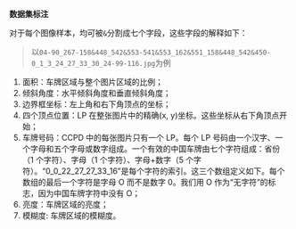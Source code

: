 **数据集标注**

对于每个图像样本，均可被`&`分割成七个字段，这些字段的解释如下：

> 以`04-90_267-158&448_542&553-541&553_162&551_158&448_542&450-0_1_3_24_27_33_30_24-99-116.jpg`为例

1. 面积：车牌区域与整个图片区域的比例；
2. 倾斜角度：水平倾斜角度和垂直倾斜角度；
3. 边界框坐标：左上角和右下角顶点的坐标；
4. 四个顶点位置：LP 在整张图片中的精确(x, y)坐标。这些坐标从右下角顶点开始；
5. 车牌号码：CCPD 中的每张图片只有一个 LP。每个 LP 号码由一个汉字、一个字母和五个字母或数字组成。一个有效的中国车牌由七个字符组成：省份（1 个字符）、字母（1 个字符）、字母+数字（5 个字符）。“0_0_22_27_27_33_16”是每个字符的索引。这三个数组定义如下。每个数组的最后一个字符是字母 O 而不是数字 0。我们用 O 作为“无字符”的标志，因为中国车牌字符中没有 O；
6. 亮度：车牌区域的亮度；
7. 模糊度: 车牌区域的模糊度。


